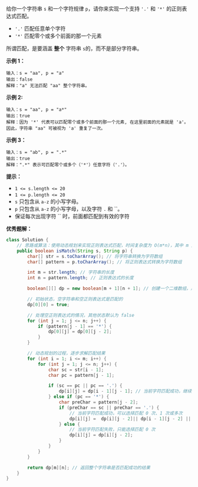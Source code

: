 给你一个字符串 `s` 和一个字符规律 `p`，请你来实现一个支持 `'.'` 和 `'*'` 的正则表达式匹配。

- `'.'` 匹配任意单个字符
- `'*'` 匹配零个或多个前面的那一个元素

所谓匹配，是要涵盖 **整个** 字符串 `s`的，而不是部分字符串。

**示例 1：**

```
输入：s = "aa", p = "a"
输出：false
解释："a" 无法匹配 "aa" 整个字符串。

```

**示例 2:**

```
输入：s = "aa", p = "a*"
输出：true
解释：因为 '*' 代表可以匹配零个或多个前面的那一个元素, 在这里前面的元素就是 'a'。因此，字符串 "aa" 可被视为 'a' 重复了一次。

```

**示例 3：**

```
输入：s = "ab", p = ".*"
输出：true
解释：".*" 表示可匹配零个或多个（'*'）任意字符（'.'）。

```

**提示：**

- `1 <= s.length <= 20`
- `1 <= p.length <= 20`
- `s` 只包含从 `a-z` 的小写字母。
- `p` 只包含从 `a-z` 的小写字母，以及字符 `.` 和 ``。
- 保证每次出现字符 `` 时，前面都匹配到有效的字符

**优秀题解：**

```java
class Solution {
    // 思路或算法：使用动态规划来实现正则表达式匹配，时间复杂度为 O(m*n)，其中 m 是字符串的长度，n 是正则表达式的长度
    public boolean isMatch(String s, String p) {
        char[] str = s.toCharArray(); // 将字符串转换为字符数组
        char[] pattern = p.toCharArray(); // 将正则表达式转换为字符数组

        int m = str.length; // 字符串的长度
        int n = pattern.length; // 正则表达式的长度

        boolean[][] dp = new boolean[m + 1][n + 1]; // 创建一个二维数组，用于存储匹配结果

        // 初始状态，空字符串和空正则表达式是匹配的
        dp[0][0] = true;

        // 处理空正则表达式的情况，其他状态默认为 false
        for (int j = 1; j <= n; j++) {
            if (pattern[j - 1] == '*') {
                dp[0][j] = dp[0][j - 2];
            }
        }

        // 动态规划的过程，逐步求解匹配结果
        for (int i = 1; i <= m; i++) {
            for (int j = 1; j <= n; j++) {
                char sc = str[i - 1];
                char pc = pattern[j - 1];

                if (sc == pc || pc == '.') {
                    dp[i][j] = dp[i - 1][j - 1]; // 当前字符匹配成功，继续向前匹配
                } else if (pc == '*') {
                    char preChar = pattern[j - 2];
                    if (preChar == sc || preChar == '.') {
                        // 当前字符匹配成功，可以选择匹配 0 次、1 次或多次
                        dp[i][j] =  dp[i][j - 2]|| dp[i - 1][j - 2] || dp[i - 1][j];
                    } else {
                        // 当前字符匹配失败，只能选择匹配 0 次
                        dp[i][j] = dp[i][j - 2];
                    }
                }
            }
        }

        return dp[m][n]; // 返回整个字符串是否匹配成功的结果
    }
}
```